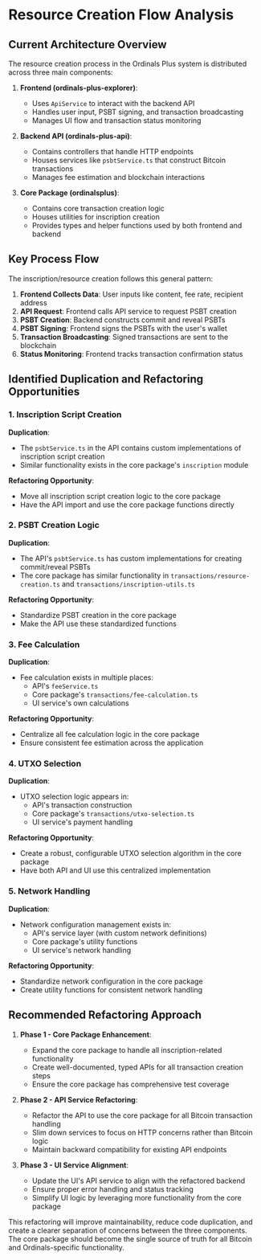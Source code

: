 # Resource Creation Flow Analysis

## Current Architecture Overview

The resource creation process in the Ordinals Plus system is distributed across three main components:

1. **Frontend (ordinals-plus-explorer)**: 
   - Uses `ApiService` to interact with the backend API
   - Handles user input, PSBT signing, and transaction broadcasting
   - Manages UI flow and transaction status monitoring

2. **Backend API (ordinals-plus-api)**:
   - Contains controllers that handle HTTP endpoints
   - Houses services like `psbtService.ts` that construct Bitcoin transactions
   - Manages fee estimation and blockchain interactions

3. **Core Package (ordinalsplus)**:
   - Contains core transaction creation logic
   - Houses utilities for inscription creation
   - Provides types and helper functions used by both frontend and backend

## Key Process Flow

The inscription/resource creation follows this general pattern:

1. **Frontend Collects Data**: User inputs like content, fee rate, recipient address
2. **API Request**: Frontend calls API service to request PSBT creation
3. **PSBT Creation**: Backend constructs commit and reveal PSBTs
4. **PSBT Signing**: Frontend signs the PSBTs with the user's wallet
5. **Transaction Broadcasting**: Signed transactions are sent to the blockchain
6. **Status Monitoring**: Frontend tracks transaction confirmation status

## Identified Duplication and Refactoring Opportunities

### 1. Inscription Script Creation

**Duplication**: 
- The `psbtService.ts` in the API contains custom implementations of inscription script creation
- Similar functionality exists in the core package's `inscription` module

**Refactoring Opportunity**:
- Move all inscription script creation logic to the core package
- Have the API import and use the core package functions directly

### 2. PSBT Creation Logic

**Duplication**:
- The API's `psbtService.ts` has custom implementations for creating commit/reveal PSBTs
- The core package has similar functionality in `transactions/resource-creation.ts` and `transactions/inscription-utils.ts`

**Refactoring Opportunity**:
- Standardize PSBT creation in the core package
- Make the API use these standardized functions

### 3. Fee Calculation

**Duplication**:
- Fee calculation exists in multiple places:
  - API's `feeService.ts`
  - Core package's `transactions/fee-calculation.ts`
  - UI service's own calculations

**Refactoring Opportunity**:
- Centralize all fee calculation logic in the core package
- Ensure consistent fee estimation across the application

### 4. UTXO Selection

**Duplication**:
- UTXO selection logic appears in:
  - API's transaction construction
  - Core package's `transactions/utxo-selection.ts`
  - UI service's payment handling

**Refactoring Opportunity**:
- Create a robust, configurable UTXO selection algorithm in the core package
- Have both API and UI use this centralized implementation

### 5. Network Handling

**Duplication**:
- Network configuration management exists in:
  - API's service layer (with custom network definitions)
  - Core package's utility functions
  - UI service's network handling

**Refactoring Opportunity**:
- Standardize network configuration in the core package
- Create utility functions for consistent network handling

## Recommended Refactoring Approach

1. **Phase 1 - Core Package Enhancement**:
   - Expand the core package to handle all inscription-related functionality
   - Create well-documented, typed APIs for all transaction creation steps
   - Ensure the core package has comprehensive test coverage

2. **Phase 2 - API Service Refactoring**:
   - Refactor the API to use the core package for all Bitcoin transaction handling
   - Slim down services to focus on HTTP concerns rather than Bitcoin logic
   - Maintain backward compatibility for existing API endpoints

3. **Phase 3 - UI Service Alignment**:
   - Update the UI's API service to align with the refactored backend
   - Ensure proper error handling and status tracking
   - Simplify UI logic by leveraging more functionality from the core package

This refactoring will improve maintainability, reduce code duplication, and create a clearer separation of concerns between the three components. The core package should become the single source of truth for all Bitcoin and Ordinals-specific functionality. 